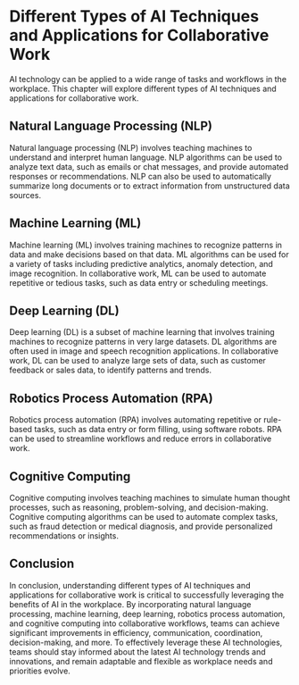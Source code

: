 Different Types of AI Techniques and Applications for Collaborative Work
=======================================================================================================================================

AI technology can be applied to a wide range of tasks and workflows in the workplace. This chapter will explore different types of AI techniques and applications for collaborative work.

Natural Language Processing (NLP)
---------------------------------

Natural language processing (NLP) involves teaching machines to understand and interpret human language. NLP algorithms can be used to analyze text data, such as emails or chat messages, and provide automated responses or recommendations. NLP can also be used to automatically summarize long documents or to extract information from unstructured data sources.

Machine Learning (ML)
---------------------

Machine learning (ML) involves training machines to recognize patterns in data and make decisions based on that data. ML algorithms can be used for a variety of tasks including predictive analytics, anomaly detection, and image recognition. In collaborative work, ML can be used to automate repetitive or tedious tasks, such as data entry or scheduling meetings.

Deep Learning (DL)
------------------

Deep learning (DL) is a subset of machine learning that involves training machines to recognize patterns in very large datasets. DL algorithms are often used in image and speech recognition applications. In collaborative work, DL can be used to analyze large sets of data, such as customer feedback or sales data, to identify patterns and trends.

Robotics Process Automation (RPA)
---------------------------------

Robotics process automation (RPA) involves automating repetitive or rule-based tasks, such as data entry or form filling, using software robots. RPA can be used to streamline workflows and reduce errors in collaborative work.

Cognitive Computing
-------------------

Cognitive computing involves teaching machines to simulate human thought processes, such as reasoning, problem-solving, and decision-making. Cognitive computing algorithms can be used to automate complex tasks, such as fraud detection or medical diagnosis, and provide personalized recommendations or insights.

Conclusion
----------

In conclusion, understanding different types of AI techniques and applications for collaborative work is critical to successfully leveraging the benefits of AI in the workplace. By incorporating natural language processing, machine learning, deep learning, robotics process automation, and cognitive computing into collaborative workflows, teams can achieve significant improvements in efficiency, communication, coordination, decision-making, and more. To effectively leverage these AI technologies, teams should stay informed about the latest AI technology trends and innovations, and remain adaptable and flexible as workplace needs and priorities evolve.
